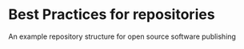 # Best Practices for repositories
An example repository structure for open source software publishing
